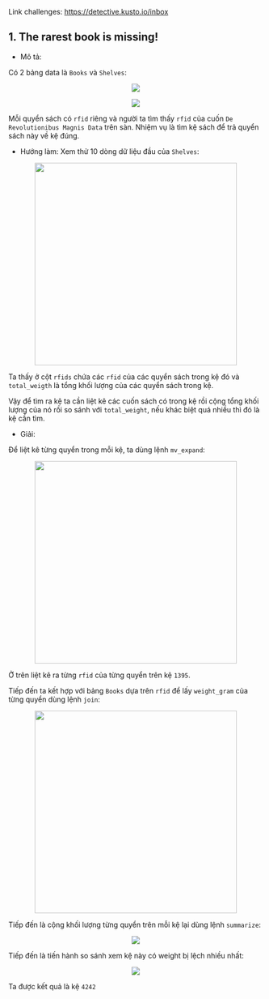 Link challenges: https://detective.kusto.io/inbox

## 1. The rarest book is missing!

- Mô tả: 

Có 2 bảng data là `Books` và `Shelves`:
<p align="center">
 <img src="https://user-images.githubusercontent.com/91442807/236636652-c92bd703-98dc-45ee-aa43-208645c8459a.png"/>
</p>

<p align="center">
<img src="https://user-images.githubusercontent.com/91442807/236636661-c91e8b73-18e8-4336-b76b-0cd50e9111bc.png">
 </p>

Mỗi quyển sách có `rfid` riêng và người ta tìm thấy `rfid` của cuốn `De Revolutionibus Magnis Data` trên sàn. Nhiệm vụ là tìm kệ sách để trả quyển sách này về kệ đúng.

- Hướng làm:
Xem thử 10 dòng dữ liệu đầu của `Shelves`:
<p align="center">
 <img width="400", height="400" src="https://user-images.githubusercontent.com/91442807/236636804-d2fb7e6a-8551-4a97-8e9c-591875bcade3.png"/>
</p>


Ta thấy ở cột `rfids` chứa các `rfid` của các quyển sách trong kệ đó và `total_weigth` là tổng khối lượng của các quyển sách trong kệ.

Vậy để tìm ra kệ ta cần liệt kê các cuốn sách có trong kệ rồi cộng tổng khối lượng của nó rồi so sánh với `total_weight`, nếu khác biệt quá nhiều thì đó là kệ cần tìm.

- Giải:

Để liệt kê từng quyển trong mỗi kệ, ta dùng lệnh `mv_expand`:

<p align="center">
 <img width="400", height="400" src="https://user-images.githubusercontent.com/91442807/236637208-c309ccf1-5f84-43b0-b93c-d73ca4f51d10.png"/>
</p>

Ở trên liệt kê ra từng `rfid` của từng quyển trên kệ `1395`.

Tiếp đến ta kết hợp với bảng `Books` dựa trên `rfid` để lấy `weight_gram` của từng quyển dùng lệnh `join`:

<p align="center">
 <img width="400" height="400" src="https://user-images.githubusercontent.com/91442807/236637393-7c9fc4cf-be9e-4d0a-ad78-b2dbf9935561.png"/>
</p>

Tiếp đến là cộng khối lượng từng quyển trên mỗi kệ lại dùng lệnh `summarize`:

<p align="center">
 <img src="https://user-images.githubusercontent.com/91442807/236637504-b22d80b9-26bb-476b-abdb-ecf19da4a3bb.png"/>
</p>

Tiếp đến là tiến hành so sánh xem kệ này có weight bị lệch nhiều nhất:

<p align="center">
 <img src="https://user-images.githubusercontent.com/91442807/236637635-1884d855-3c3d-4b90-9a26-001f869c5fc9.png"/>
</p>

Ta được kết quả là kệ `4242`





